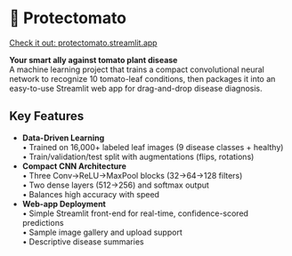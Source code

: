 # 🍅 Protectomato 
[Check it out: protectomato.streamlit.app](protectomato.streamlit.app)

**Your smart ally against tomato plant disease**  
A machine learning project that trains a compact convolutional neural network to recognize 10 tomato-leaf conditions, then packages it into an easy-to-use Streamlit web app for drag-and-drop disease diagnosis.

## Key Features
- **Data-Driven Learning**  
  • Trained on 16,000+ labeled leaf images (9 disease classes + healthy)  
  • Train/validation/test split with augmentations (flips, rotations)  
- **Compact CNN Architecture**  
  • Three Conv→ReLU→MaxPool blocks (32→64→128 filters)  
  • Two dense layers (512→256) and softmax output  
  • Balances high accuracy with speed  
- **Web-app Deployment**  
  • Simple Streamlit front-end for real-time, confidence-scored predictions  
  • Sample image gallery and upload support  
  • Descriptive disease summaries
